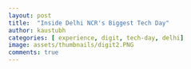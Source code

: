 ```yaml
---
layout: post
title:  "Inside Delhi NCR's Biggest Tech Day"
author: kaustubh
categories: [ experience, digit, tech-day, delhi]
image: assets/thumbnails/digit2.PNG
comments: true
---
```

